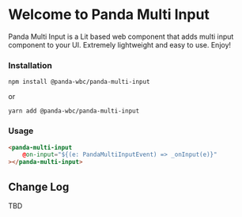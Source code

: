 # Welcome to Panda Multi Input
Panda Multi Input is a Lit based web component that adds multi input component to your UI. Extremely lightweight and easy to use.
Enjoy!

### Installation
```npm install @panda-wbc/panda-multi-input```

or 

```yarn add @panda-wbc/panda-multi-input```

### Usage

```html
<panda-multi-input
	@on-input="${(e: PandaMultiInputEvent) => _onInput(e)}"
></panda-multi-input>
```

## Change Log

TBD
